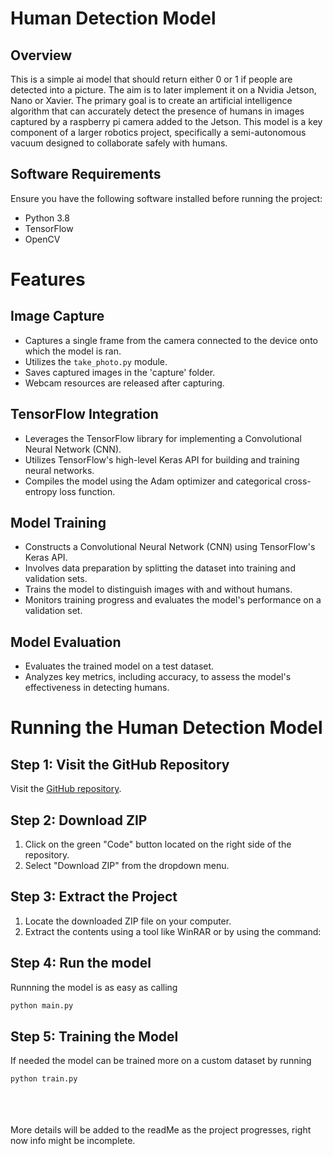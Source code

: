 # Human Detection Model

## Overview

This is a simple ai model that should return either 0 or 1 if people are detected into a picture. The aim is to later implement it on a Nvidia Jetson, Nano or Xavier. The primary goal is to create an artificial intelligence algorithm that can accurately detect the presence of humans in images captured by a raspberry pi camera added to the Jetson. This model is a key component of a larger robotics project, specifically a semi-autonomous vacuum designed to collaborate safely with humans.

## Software Requirements

Ensure you have the following software installed before running the project:

- Python 3.8
- TensorFlow
- OpenCV
# Features

## Image Capture

- Captures a single frame from the camera connected to the device onto which the model is ran.
- Utilizes the `take_photo.py` module.
- Saves captured images in the 'capture' folder.
- Webcam resources are released after capturing.

## TensorFlow Integration

- Leverages the TensorFlow library for implementing a Convolutional Neural Network (CNN).
- Utilizes TensorFlow's high-level Keras API for building and training neural networks.
- Compiles the model using the Adam optimizer and categorical cross-entropy loss function.

## Model Training

- Constructs a Convolutional Neural Network (CNN) using TensorFlow's Keras API.
- Involves data preparation by splitting the dataset into training and validation sets.
- Trains the model to distinguish images with and without humans.
- Monitors training progress and evaluates the model's performance on a validation set.

## Model Evaluation

- Evaluates the trained model on a test dataset.
- Analyzes key metrics, including accuracy, to assess the model's effectiveness in detecting humans.

# Running the Human Detection Model
## Step 1: Visit the GitHub Repository

Visit the [GitHub repository](https://github.com/Lemon2311/Human_Detection_Model).

## Step 2: Download ZIP

1. Click on the green "Code" button located on the right side of the repository.
2. Select "Download ZIP" from the dropdown menu.

## Step 3: Extract the Project

1. Locate the downloaded ZIP file on your computer.
2. Extract the contents using a tool like WinRAR or by using the command:

## Step 4: Run the model
Runnning the model is as easy as calling
```bash
python main.py
```

## Step 5: Training the Model
If needed the model can be trained more on a custom dataset by running
```bash
python train.py
```
<br><br><br>
More details will be added to the readMe as the project progresses, right now info might be incomplete.
